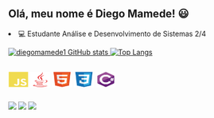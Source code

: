 ## Olá, meu nome é Diego Mamede! 😃
<p>
<li>💻 Estudante Análise e Desenvolvimento de Sistemas 2/4 </li>
</p>
<div>
  <a href="https://github.com/diegomamede1"> 
  
  ![diegomamede1 GitHub stats](https://github-readme-stats.vercel.app/api?username=diegomamede1&show_icons=true&theme=vision-friendly-dark)
  [![Top Langs](https://github-readme-stats.vercel.app/api/top-langs/?username=diegomamede1&layout=compact&theme=vision-friendly-dark)](https://github.com/diegomamede1/github-readme-stats)
    </div>

<div style="display: inline_block"><br>
  <img align="center" alt="Js" height="31" width="40" src="https://raw.githubusercontent.com/devicons/devicon/master/icons/javascript/javascript-plain.svg">
  <img align="center" alt="Java" height="31" width="40" src="https://raw.githubusercontent.com/devicons/devicon/master/icons/java/java-plain.svg">
  <img align="center" alt="HTML" height="31" width="40" src="https://raw.githubusercontent.com/devicons/devicon/master/icons/html5/html5-original.svg">
  <img align="center" alt="CSS" height="31" width="40" src="https://raw.githubusercontent.com/devicons/devicon/master/icons/css3/css3-original.svg">
  <img align="center" alt="Csharp" height="31" width="40" src="https://raw.githubusercontent.com/devicons/devicon/master/icons/csharp/csharp-original.svg">
  
</div>
  
  ##
 
<div> 
  <a href="https://www.instagram.com/diegomamede_/" target="_blank"><img src="https://img.shields.io/badge/-Instagram-%23E4405F?style=for-the-badge&logo=instagram&logoColor=white" target="_blank"></a>
  <a href = "mailto:diegomamede244@gmail.com"><img src="https://img.shields.io/badge/-Gmail-%23333?style=for-the-badge&logo=gmail&logoColor=white" target="_blank"></a>
  <a href="https://www.linkedin.com/in/diego-mamede-67b925239/" target="_blank"><img src="https://img.shields.io/badge/-LinkedIn-%230077B5?style=for-the-badge&logo=linkedin&logoColor=white" target="_blank"></a> 
 
 
</div>

